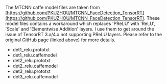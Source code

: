The MTCNN caffe model files are taken from [https://github.com/PKUZHOU/MTCNN_FaceDetection_TensorRT](https://github.com/PKUZHOU/MTCNN_FaceDetection_TensorRT).  These model files contains a workaround which replaces 'PReLU' with 'ReLU', 'Scale' and 'Elementwise Addition' layers.  I use them to get around the issue of TensorRT 3.x/4.x not supporting PReLU layers.  Please refer to the original GitHub page (linked above) for more details.

* det1_relu.prototxt
* det1_relu.caffemodel
* det2_relu.prototxt
* det2_relu.caffemodel
* det3_relu.prototxt
* det3_relu.caffemodel
